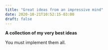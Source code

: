 ```yaml
---
title: "Great ideas from an impressive mind"
date: 2020-10-21T10:52:15-03:00
draft: false
---
```


**A collection of my very best ideas**

You must implement them all.

